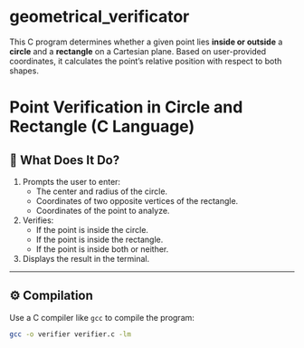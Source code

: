 # geometrical_verificator
This C program determines whether a given point lies **inside or outside** a **circle** and a **rectangle** on a Cartesian plane. Based on user-provided coordinates, it calculates the point’s relative position with respect to both shapes.
# Point Verification in Circle and Rectangle (C Language)

## 🧮 What Does It Do?

1. Prompts the user to enter:
   - The center and radius of the circle.
   - Coordinates of two opposite vertices of the rectangle.
   - Coordinates of the point to analyze.
2. Verifies:
   - If the point is inside the circle.
   - If the point is inside the rectangle.
   - If the point is inside both or neither.
3. Displays the result in the terminal.

---

## ⚙️ Compilation

Use a C compiler like `gcc` to compile the program:

```bash
gcc -o verifier verifier.c -lm
